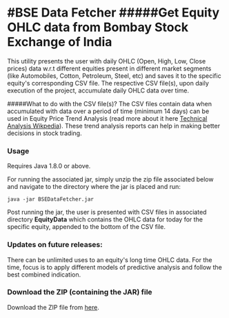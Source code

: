 #BSE Data Fetcher
#####Get Equity OHLC data from Bombay Stock Exchange of India 
======================================================

This utility presents the user with daily OHLC (Open, High, Low, Close prices) data w.r.t different equities present in different market segments (like Automobiles, Cotton, Petroleum, Steel, etc) and saves it to the specific equity's corresponding CSV file. The respective CSV file(s), upon daily execution of the project, accumulate daily OHLC data over time. 

#####What to do with the CSV file(s)?
The CSV files contain data when accumulated with data over a period of time (minimum 14 days) can be used in Equity Price Trend Analysis (read more about it here [Technical Analysis Wikpedia](https://en.wikipedia.org/wiki/Technical_analysis)). These trend analysis reports can help in making better decisions in stock trading.


### Usage
Requires Java 1.8.0 or above.

For running the associated jar, simply unzip the zip file associated below and navigate to the directory where the jar is placed and run:
```
java -jar BSEDataFetcher.jar
```
Post running the jar, the user is presented with CSV files in associated directory **EquityData** which contains the OHLC data for today for the specific equity, appended to the bottom of the CSV file.

### Updates on future releases:
There can be unlimited uses to an equity's long time OHLC data. For the time, focus is to apply different models of predictive analysis and follow the best combined indication.  

### Download the ZIP (containing the JAR) file

Download the ZIP file from [here](https://github.com/sigmakappa/BSEDataFetcher/blob/master/BSEDataFetcher.zip).

